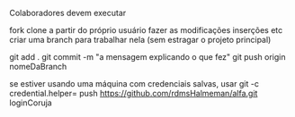 



Colaboradores devem executar

fork
clone a partir do próprio usuário
  fazer as modificações inserções etc
criar uma branch para trabalhar nela (sem estragar o projeto principal)


git add .
git commit -m "a mensagem explicando o que fez"
git push origin nomeDaBranch

   se estiver usando uma máquina com credenciais salvas, usar
       git -c credential.helper= push https://github.com/rdmsHalmeman/alfa.git loginCoruja

